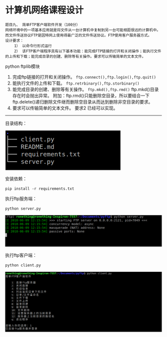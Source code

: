 # 计算机网络课程设计

```
题目九、 简单FTP客户端软件开发（100分）
网络环境中的一项基本应用就是将文件从一台计算机中复制到另一台可能相距很远的计算机中。而文件传送协议FTP是因特网上使用得最广泛的文件传送协议。FTP使用客户服务器方式。
设计要求：
    1） 以命令行形式运行
    2） 该FTP客户端程序具有以下基本功能：能完成FTP链接的打开和关闭操作；能执行文件的上传和下载；能完成目录的创建、删除等有关操作。要求可以传输简单的文本文件。
```


python ftplib模块

1. 完成ftp链接的打开和关闭操作。
   `ftp.connect(),ftp.login(),ftp.quit()`
2. 能执行文件的上传和下载。
   `ftp.retrbinary(),ftp.storbinary()`
3. 能完成目录的创建、删除等有关操作。
   `ftp.mkd(),ftp.rmd()`
   ftp.mkd()目录存在时会抛出异常。
   附加：ftp.rmd()只能删除空目录，所以要结合一下ftp.delete()递归删除文件继而删除空目录从而达到删除非空目录的要求。
4. 要求可以传输简单的文本文件。
   要求2 已经可以实现。

---

目录结构：

![目录树](./pic/1.png)

安装依赖：

```
pip install -r requirements.txt
```

执行ftp服务端：

```
python server.py
```

![server](./pic/2.png)

执行ftp客户端：

```
python client.py
```

![client](./pic/3.png)



